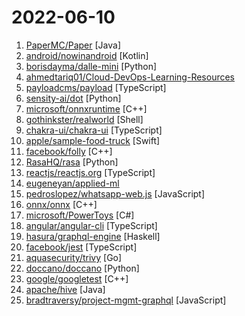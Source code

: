 # 2022-06-10

1. [PaperMC/Paper](https://github.com/PaperMC/Paper "High performance Spigot fork that aims to fix gameplay and mechanics inconsistencies") [Java]
2. [android/nowinandroid](https://github.com/android/nowinandroid "A fully functional Android app built entirely with Kotlin and Jetpack Compose") [Kotlin]
3. [borisdayma/dalle-mini](https://github.com/borisdayma/dalle-mini "DALL·E Mini - Generate images from a text prompt") [Python]
4. [ahmedtariq01/Cloud-DevOps-Learning-Resources](https://github.com/ahmedtariq01/Cloud-DevOps-Learning-Resources "This repo includes Books and imp notes related to GCP, Azure, AWS, Docker, K8s, and DevOps. More, exam and interview prep notes.") 
5. [payloadcms/payload](https://github.com/payloadcms/payload "Free and Open-source Headless CMS and Application Framework built with TypeScript, Node.js, React and MongoDB") [TypeScript]
6. [sensity-ai/dot](https://github.com/sensity-ai/dot "The Deepfake Offensive Toolkit") [Python]
7. [microsoft/onnxruntime](https://github.com/microsoft/onnxruntime "ONNX Runtime: cross-platform, high performance ML inferencing and training accelerator") [C++]
8. [gothinkster/realworld](https://github.com/gothinkster/realworld "The mother of all demo apps — Exemplary fullstack Medium.com clone powered by React, Angular, Node, Django, and many more 🏅") [Shell]
9. [chakra-ui/chakra-ui](https://github.com/chakra-ui/chakra-ui "⚡️ Simple, Modular & Accessible UI Components for your React Applications") [TypeScript]
10. [apple/sample-food-truck](https://github.com/apple/sample-food-truck "SwiftUI sample code from WWDC22") [Swift]
11. [facebook/folly](https://github.com/facebook/folly "An open-source C++ library developed and used at Facebook.") [C++]
12. [RasaHQ/rasa](https://github.com/RasaHQ/rasa "💬 Open source machine learning framework to automate text- and voice-based conversations: NLU, dialogue management, connect to Slack, Facebook, and more - Create chatbots and voice assistants") [Python]
13. [reactjs/reactjs.org](https://github.com/reactjs/reactjs.org "The React documentation website") [TypeScript]
14. [eugeneyan/applied-ml](https://github.com/eugeneyan/applied-ml "📚 Papers & tech blogs by companies sharing their work on data science & machine learning in production.") 
15. [pedroslopez/whatsapp-web.js](https://github.com/pedroslopez/whatsapp-web.js "A WhatsApp client library for NodeJS that connects through the WhatsApp Web browser app") [JavaScript]
16. [onnx/onnx](https://github.com/onnx/onnx "Open standard for machine learning interoperability") [C++]
17. [microsoft/PowerToys](https://github.com/microsoft/PowerToys "Windows system utilities to maximize productivity") [C#]
18. [angular/angular-cli](https://github.com/angular/angular-cli "CLI tool for Angular") [TypeScript]
19. [hasura/graphql-engine](https://github.com/hasura/graphql-engine "Blazing fast, instant realtime GraphQL APIs on your DB with fine grained access control, also trigger webhooks on database events.") [Haskell]
20. [facebook/jest](https://github.com/facebook/jest "Delightful JavaScript Testing.") [TypeScript]
21. [aquasecurity/trivy](https://github.com/aquasecurity/trivy "Scanner for vulnerabilities in container images, file systems, and Git repositories, as well as for configuration issues and hard-coded secrets") [Go]
22. [doccano/doccano](https://github.com/doccano/doccano "Open source annotation tool for machine learning practitioners.") [Python]
23. [google/googletest](https://github.com/google/googletest "GoogleTest - Google Testing and Mocking Framework") [C++]
24. [apache/hive](https://github.com/apache/hive "Apache Hive") [Java]
25. [bradtraversy/project-mgmt-graphql](https://github.com/bradtraversy/project-mgmt-graphql "Full stack GraphQL, Express & React app") [JavaScript]
